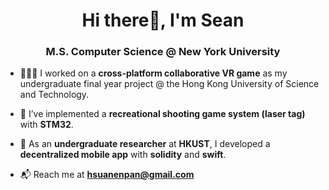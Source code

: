 <h1 align="center">Hi there👋, I'm Sean</h1>
<h3 align="center">M.S. Computer Science @ New York University</h3>

- 👨🏻‍💻  I worked on a **cross-platform collaborative VR game** as my undergraduate final year project @ the Hong Kong University of Science and Technology.

- 🚀  I’ve implemented a **recreational shooting game system (laser tag)** with **STM32**.

- 💸  As an **undergraduate researcher** at **HKUST**, I developed a **decentralized mobile app** with **solidity** and **swift**.

- 📬  Reach me at **hsuanenpan@gmail.com**
